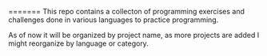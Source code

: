 
=======
This repo contains a collecton of programming exercises and challenges done in various languages to practice programming.

As of now it will be organized by project name, as more projects are added I might reorganize by language or category.
